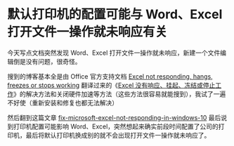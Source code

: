 # 默认打印机的配置可能与 Word、Excel 打开文件一操作就未响应有关

今天写点文档突然发现 Word、Excel 打开文件一操作就未响应，新建一个文件编辑倒是没有问题，很奇怪。

搜到的博客基本全是由 Office 官方支持文档 [Excel not responding, hangs, freezes or stops working](https://support.office.com/en-us/article/Excel-not-responding-hangs-freezes-or-stops-working-37E7D3C9-9E84-40BF-A805-4CA6853A1FF4) 翻译过来的《[Excel 没有响应、挂起、冻结或停止工作](https://support.office.com/zh-cn/article/excel-%e6%b2%a1%e6%9c%89%e5%93%8d%e5%ba%94%e3%80%81%e6%8c%82%e8%b5%b7%e3%80%81%e5%86%bb%e7%bb%93%e6%88%96%e5%81%9c%e6%ad%a2%e5%b7%a5%e4%bd%9c-37e7d3c9-9e84-40bf-a805-4ca6853a1ff4?ui=zh-CN\&rs=zh-CN\&ad=CN)》的解决方法和关闭硬件加速等方法（这些方法很容易就能搜到），我试了一遍不好使（重新安装和修复也都无法解决）

然后翻到这篇文章 [fix-microsoft-excel-not-responding-in-windows-10](https://www.techbout.com/fix-microsoft-excel-not-responding-in-windows-10-29777/) 最后说到打印机配置可能影响 Word、Excel，突然想起来确实前段时间配置了公司的打印机，最后将默认打印机换成别的就不会出现打开文件一操作就未响应了。
